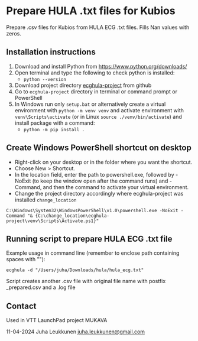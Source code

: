 # Prepare HULA .txt files for Kubios

Prepare .csv files for Kubios from HULA ECG .txt files.
Fills Nan values with zeros.

## Installation instructions

1) Download and install Python from <https://www.python.org/downloads/>
2) Open terminal and type the following to check python is installed:
   - `python --version`
3) Download project directory [ecghula-project](https://github.com/silentmass/ecghula-project) from github
4) Go to `ecghula-project` directory in terminal or command prompt or PowerShell
5) In Windows run only `setup.bat` or alternatively create a virtual environment with `python -m venv venv` and activate environment with `venv\Scripts\activate` (or in Linux `source ./venv/bin/activate`) and install package with a command:
   - `python -m pip install .`

## Create Windows PowerShell shortcut on desktop

- Right-click on your desktop or in the folder where you want the shortcut.
- Choose New > Shortcut.
- In the location field, enter the path to powershell.exe, followed by -NoExit (to keep the window open after the command runs) and -Command, and then the command to activate your virtual environment.
- Change the project directory accordingly where ecghula-project was installed `change_location`

`C:\Windows\System32\WindowsPowerShell\v1.0\powershell.exe -NoExit -Command "& {C:\change_location\ecghula-project\venv\Scripts\Activate.ps1}"`

## Running script to prepare HULA ECG .txt file

Example usage in command line (remember to enclose path containing spaces with ""):

`ecghula -d "/Users/juha/Downloads/hula/hula_ecg.txt"`

Script creates another .csv file with original file name
with postfix _prepared.csv and a .log file

## Contact

Used in VTT LaunchPad project MUKAVA

11-04-2024
Juha Leukkunen
<juha.leukkunen@gmail.com>